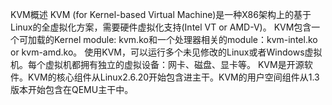 KVM概述
KVM (for Kernel-based Virtual Machine)是一种X86架构上的基于Linux的全虚拟化方案，需要硬件虚拟化支持(Intel VT or AMD-V)。
KVM包含一个可加载的Kernel module: kvm.ko和一个处理器相关的module：kvm-intel.ko or kvm-amd.ko。
使用KVM，可以运行多个未见修改的Linux或者Windows虚拟机。每个虚拟机都拥有独立的虚拟设备：网卡、磁盘、显卡等。
KVM是开源软件。KVM的核心组件从Linux2.6.20开始包含进主干。KVM的用户空间组件从1.3版本开始包含在QEMU主干中。